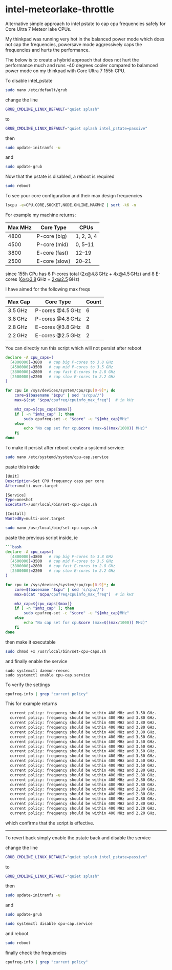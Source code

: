 # intel-meteorlake-throttle
Alternative simple approach to intel pstate to cap cpu frequencies safely for Core Ultra 7 Meteor lake CPUs. 

My thinkpad was running very hot in the balanced power mode which does not cap the frequencies, powersave mode aggressively caps the frequencies and hurts the performance.

The below is to create a hybrid approach that does not hurt the performance much and runs -40 degrees cooler compared to balamced power mode on my thinkpad with Core Ultra 7 155h CPU.

To disable intel_pstate
```bash
sudo nano /etc/default/grub
```
change the line 
```bash
GRUB_CMDLINE_LINUX_DEFAULT="quiet splash"
```
to
```bash
GRUB_CMDLINE_LINUX_DEFAULT="quiet splash intel_pstate=passive"
```
then
```bash
sudo update-initramfs -u
```
and
```bash
sudo update-grub
```
Now that the pstate is disabled, a reboot is required

```bash
sudo reboot
```
To see your core configuration and their max design frequencies 
```bash
lscpu -e=CPU,CORE,SOCKET,NODE,ONLINE,MAXMHZ | sort -k6 -n
```
For example my machine returns:

| Max MHz | Core Type | CPUs |
| ------- | -------------- | ---------- |
| 4800    | P-core (big)     | 1, 2, 3, 4 |
| 4500    | P-core (mid)     | 0, 5–11    |
| 3800    | E-core (fast)    | 12–19      |
| 2500    | E-core (slow)    | 20–21      |

since  155h CPu has 6 P-cores total (2x@4.8 GHz + 4x@4.5 GHz) and 8 E-cores (6x@3.8 GHz + 2x@2.5 GHz)

I have aimed for the following max freqs

| Max Cap | Core Type        | Count |
| ------- | ---------------- | ----- |
| 3.5 GHz | P-cores @4.5 GHz | 6     |
| 3.8 GHz | P-cores @4.8 GHz | 2     |
| 2.8 GHz | E-cores @3.8 GHz | 8     |
| 2.2 GHz | E-cores @2.5 GHz | 2     |

You can directly run this script which will not persist after reboot
```bash
declare -A cpu_caps=(
  [4800000]=3800   # cap big P-cores to 3.8 GHz
  [4500000]=3500   # cap mid P-cores to 3.5 GHz
  [3800000]=2800   # cap fast E-cores to 2.8 GHz
  [2500000]=2200   # cap slow E-cores to 2.2 GHz
)

for cpu in /sys/devices/system/cpu/cpu[0-9]*; do
    core=$(basename "$cpu" | sed 's/cpu//')
    max=$(cat "$cpu/cpufreq/cpuinfo_max_freq")  # in kHz

    mhz_cap=${cpu_caps[$max]}
    if [ -n "$mhz_cap" ]; then
        sudo cpufreq-set -c "$core" -u "${mhz_cap}MHz"
    else
        echo "No cap set for cpu$core (max=$((max/1000)) MHz)"
    fi
done
```

To make it persist after reboot create a systemd service:
```bash
sudo nano /etc/systemd/system/cpu-cap.service
```
paste this inside
```bash
[Unit]
Description=Set CPU frequency caps per core
After=multi-user.target

[Service]
Type=oneshot
ExecStart=/usr/local/bin/set-cpu-caps.sh

[Install]
WantedBy=multi-user.target
```

```bash
sudo nano /usr/local/bin/set-cpu-caps.sh
```
paste the previous script inside, ie
```bash
```bash
declare -A cpu_caps=(
  [4800000]=3800   # cap big P-cores to 3.8 GHz
  [4500000]=3500   # cap mid P-cores to 3.5 GHz
  [3800000]=2800   # cap fast E-cores to 2.8 GHz
  [2500000]=2200   # cap slow E-cores to 2.2 GHz
)

for cpu in /sys/devices/system/cpu/cpu[0-9]*; do
    core=$(basename "$cpu" | sed 's/cpu//')
    max=$(cat "$cpu/cpufreq/cpuinfo_max_freq")  # in kHz

    mhz_cap=${cpu_caps[$max]}
    if [ -n "$mhz_cap" ]; then
        sudo cpufreq-set -c "$core" -u "${mhz_cap}MHz"
    else
        echo "No cap set for cpu$core (max=$((max/1000)) MHz)"
    fi
done
```
then make it executable
```bash
sudo chmod +x /usr/local/bin/set-cpu-caps.sh
```
and finally enable the service
```
sudo systemctl daemon-reexec
sudo systemctl enable cpu-cap.service
```

To verify the settings
```bash
cpufreq-info | grep "current policy"
```
This for example returns 
```bash
  current policy: frequency should be within 400 MHz and 3.50 GHz.
  current policy: frequency should be within 400 MHz and 3.80 GHz.
  current policy: frequency should be within 400 MHz and 3.80 GHz.
  current policy: frequency should be within 400 MHz and 3.80 GHz.
  current policy: frequency should be within 400 MHz and 3.80 GHz.
  current policy: frequency should be within 400 MHz and 3.50 GHz.
  current policy: frequency should be within 400 MHz and 3.50 GHz.
  current policy: frequency should be within 400 MHz and 3.50 GHz.
  current policy: frequency should be within 400 MHz and 3.50 GHz.
  current policy: frequency should be within 400 MHz and 3.50 GHz.
  current policy: frequency should be within 400 MHz and 3.50 GHz.
  current policy: frequency should be within 400 MHz and 3.50 GHz.
  current policy: frequency should be within 400 MHz and 2.80 GHz.
  current policy: frequency should be within 400 MHz and 2.80 GHz.
  current policy: frequency should be within 400 MHz and 2.80 GHz.
  current policy: frequency should be within 400 MHz and 2.80 GHz.
  current policy: frequency should be within 400 MHz and 2.80 GHz.
  current policy: frequency should be within 400 MHz and 2.80 GHz.
  current policy: frequency should be within 400 MHz and 2.80 GHz.
  current policy: frequency should be within 400 MHz and 2.80 GHz.
  current policy: frequency should be within 400 MHz and 2.20 GHz.
  current policy: frequency should be within 400 MHz and 2.20 GHz.
```
which confirms that the script is effective. 

---

To revert back simply enable the pstate back and disable the service

change the line 
```bash
GRUB_CMDLINE_LINUX_DEFAULT="quiet splash intel_pstate=passive"
```
to
```bash
GRUB_CMDLINE_LINUX_DEFAULT="quiet splash"
```
then
```bash
sudo update-initramfs -u
```
and
```bash
sudo update-grub
```
```bash
sudo systemctl disable cpu-cap.service
```
and reboot
```bash
sudo reboot
```
finally check the frequencies
```bash
cpufreq-info | grep "current policy"
```

